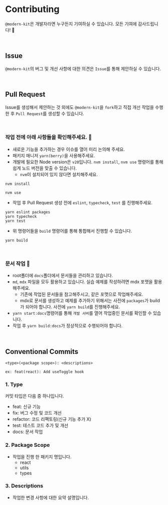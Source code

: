 # Contributing
`@modern-kit`은 개발자라면 누구든지 기여하실 수 있습니다. 모든 기여에 감사드립니다! 🙏

<br />

## Issue
`@modern-kit`의 버그 및 개선 사항에 대한 의견은 `Issue`를 통해 제안하실 수 있습니다.

<br />

## Pull Request
Issue를 생성해서 제안하는 것 외에도 `@modern-kit`을 `fork`하고 직접 개선 작업을 수행한 후 `Pull Request`를 생성할 수 있습니다.

<br />

### 작업 전에 아래 사항들을 확인해주세요. 🙏
- 새로운 기능을 추가하는 경우 이슈를 열어 미리 논의해 주세요.
- 패키지 매니저 `yarn(berry)`을 사용해주세요.
- 개발에 필요한 Node version은 `v20`입니다. `nvm install`, `nvm use` 명령어를 통해 쉽게 노드 버전을 맞출 수 있습니다.
  - `nvm`이 설치되어 있지 않다면 설치해주세요.

```shell
nvm install
```
```shell
nvm use
```

- 작업 후 Pull Request 생성 전에 `eslint`, `typecheck`, `test` 를 진행해주세요. 

```shell
yarn eslint packages
yarn typecheck
yarn test
```

- 위 명령어들을 `build` 명령어를 통해 통합해서 진행할 수 있습니다.

```shell
yarn build
```

<br />

### 문서 작업 📄
- root폴더에 `docs`폴더에서 문서들을 관리하고 있습니다.
- `md`, `mdx` 파일을 모두 활용하고 있습니다. 실습 예제를 작성하려면 mdx 포맷을 활용해주세요.
  - 기존에 작업된 문서들을 참고해주시고, 같은 포맷으로 작업해주세요.
  - mdx로 문서를 생성하고 예제를 추가하기 위해서는 사전에 `packages`가 build가 되어야 합니다. 사전에 `yarn build`를 진행해주세요.
- `yarn start:docs`명령어를 통해 `개발 서버`를 열어 작업중인 문서를 확인할 수 있습니다.
- 작업 후 `yarn build:docs`가 정상적으로 수행되어야 합니다.

<br />

## Conventional Commits

```
<type>(<package scope>): <descriptions>

ex: feat(react): Add useToggle hook
```


### 1. Type
커밋 타입은 다음 중 하나입니다.
- feat: 신규 기능
- fix: 버그 수정 및 코드 개선
- refactor: 코드 리팩토링(신규 기능 추가 X)
- test: 테스트 코드 추가 및 개선
- docs: 문서 작업

### 2. Package Scope
- 작업을 진행 한 패키지 명입니다.
  - react
  - utils
  - types

### 3. Descriptions
- 작업한 변경 사항에 대한 요약 설명입니다.

<br />